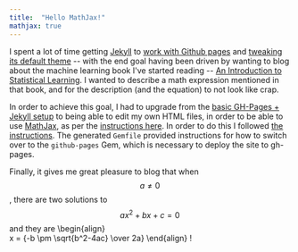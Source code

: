 ```yaml
---
title:  "Hello MathJax!"
mathjax: true
---
```

I spent a lot of time getting [Jekyll](https://jekyllrb.com/) to [work with Github pages](https://jekyllrb.com/docs/github-pages/) and [tweaking its default theme](https://github.com/jekyll/minima#customization) -- with the end goal having been driven by wanting to blog about the machine learning book I've started reading -- [An Introduction to Statistical Learning](http://www-bcf.usc.edu/~gareth/ISL/). I wanted to describe a math expression mentioned in that book, and for the description (and the equation) to not look like crap.

In order to achieve this goal, I had to upgrade from the [basic GH-Pages + Jekyll setup](https://github.com/blog/2289-publishing-with-github-pages-now-as-easy-as-1-2-3) to being able to edit my own HTML files, in order to be able to use [MathJax](https://www.mathjax.org/), as per the [instructions here](http://www.gastonsanchez.com/visually-enforced/opinion/2014/02/16/Mathjax-with-jekyll/). In order to do this I followed [the instructions](https://jekyllrb.com/docs/quickstart/#options-for-creating-a-new-site-with-jekyll). The generated `Gemfile` provided instructions for how to switch over to the `github-pages` Gem, which is necessary to deploy the site to gh-pages.  

Finally, it gives me great pleasure to blog that when $$a \ne 0$$, there are two solutions to $$ax^2 + bx + c = 0$$ and they are
  \begin{align\}    
    x = {-b \pm \sqrt{b^2-4ac} \over 2a}
  \end{align\}
!